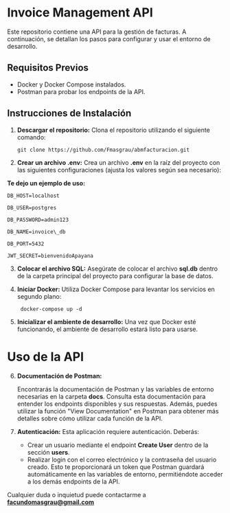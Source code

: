 # Invoice Management API

Este repositorio contiene una API para la gestión de facturas. A continuación, se detallan los pasos para configurar y usar el entorno de desarrollo.

## Requisitos Previos

- Docker y Docker Compose instalados.
- Postman para probar los endpoints de la API.

## Instrucciones de Instalación

1. **Descargar el repositorio:** Clona el repositorio utilizando el siguiente comando:

       git clone https://github.com/Fmasgrau/abmfacturacion.git

2. **Crear un archivo .env:** Crea un archivo **.env** en la raíz del proyecto con las siguientes configuraciones (ajusta los valores según sea necesario):

**Te dejo un ejemplo de uso:**

    DB_HOST=localhost

    DB_USER=postgres 

    DB_PASSWORD=admin123 

    DB_NAME=invoice\_db 

    DB_PORT=5432 

    JWT_SECRET=bienvenidoApayana 

3. **Colocar el archivo SQL:** Asegúrate de colocar el archivo **sql.db** dentro de la carpeta principal del proyecto para configurar la base de datos.
4. **Iniciar Docker:** Utiliza Docker Compose para levantar los servicios en segundo plano:

        docker-compose up -d 

5. **Inicializar el ambiente de desarrollo:** Una vez que Docker esté funcionando, el ambiente de desarrollo estará listo para usarse.

# Uso de la API

6. **Documentación de Postman:**
   
   Encontrarás la documentación de Postman y las variables de entorno necesarias en la carpeta **docs**. Consulta esta documentación para entender los endpoints disponibles y sus respuestas. Además, puedes utilizar la función "View Documentation" en Postman para obtener más detalles sobre cómo utilizar cada función de la API.
8. **Autenticación:**
    Esta aplicación requiere autenticación. Deberás:
     + Crear un usuario mediante el endpoint **Create User** dentro de la sección **users**.
      + Realizar login con el correo electrónico y la contraseña del usuario creado. Esto te proporcionará un token que Postman guardará automáticamente en las variables de entorno, permitiéndote acceder a los demás endpoints de la API.
  

Cualquier duda o inquietud puede contactarme a **facundomasgrau@gmail.com**


